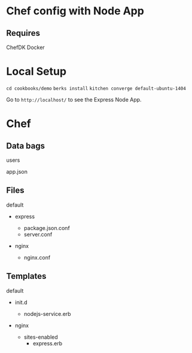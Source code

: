 # Chef config with Node App

## Requires

ChefDK
Docker

# Local Setup

`cd cookbooks/demo`
`berks install`
`kitchen converge default-ubuntu-1404`

Go to `http://localhost/` to see the Express Node App.


# Chef

## Data bags

users

  app.json

## Files

default

  * express
    * package.json.conf
    * server.conf

  * nginx
    * nginx.conf

## Templates

default

  * init.d
    * nodejs-service.erb

  * nginx
    * sites-enabled
      * express.erb

